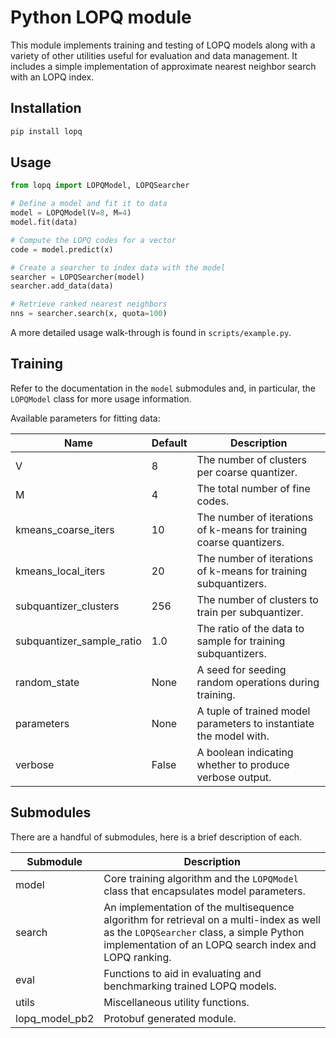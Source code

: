 # Python LOPQ module

This module implements training and testing of LOPQ models along with a variety of other utilities useful for evaluation and data management. It includes a simple implementation of approximate nearest neighbor search with an LOPQ index.

## Installation

```python
pip install lopq
```

## Usage

```python
from lopq import LOPQModel, LOPQSearcher

# Define a model and fit it to data
model = LOPQModel(V=8, M=4)
model.fit(data)

# Compute the LOPQ codes for a vector
code = model.predict(x)

# Create a searcher to index data with the model
searcher = LOPQSearcher(model)
searcher.add_data(data)

# Retrieve ranked nearest neighbors
nns = searcher.search(x, quota=100)
```

A more detailed usage walk-through is found in `scripts/example.py`.

## Training

Refer to the documentation in the `model` submodules and, in particular, the `LOPQModel` class for more usage information.

Available parameters for fitting data:

| Name                      | Default | Description                                                               |
| ------------------------- | ------- | ------------------------------------------------------------------------- |
| V                         | 8       | The number of clusters per coarse quantizer.                              |
| M                         | 4       | The total number of fine codes.                                           |
| kmeans_coarse_iters       | 10      | The number of iterations of k-means for training coarse quantizers.       |
| kmeans_local_iters        | 20      | The number of iterations of k-means for training subquantizers.           |
| subquantizer_clusters     | 256     | The number of clusters to train per subquantizer.                         |
| subquantizer_sample_ratio | 1.0     | The ratio of the data to sample for training subquantizers.               |
| random_state              | None    | A seed for seeding random operations during training.                     |
| parameters                | None    | A tuple of trained model parameters to instantiate the model with.        |
| verbose                   | False   | A boolean indicating whether to produce verbose output.                   |

## Submodules

There are a handful of submodules, here is a brief description of each.

| Submodule      | Description |
| -------------- | ----------- |
| model          | Core training algorithm and the `LOPQModel` class that encapsulates model parameters.
| search         | An implementation of the multisequence algorithm for retrieval on a multi-index as well as the `LOPQSearcher` class, a simple Python implementation of an LOPQ search index and LOPQ ranking. |
| eval           | Functions to aid in evaluating and benchmarking trained LOPQ models. |
| utils          | Miscellaneous utility functions. |
| lopq_model_pb2 | Protobuf generated module. |
